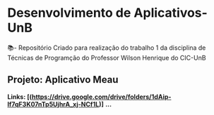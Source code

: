 # Desenvolvimento de Aplicativos-UnB

📚- Repositório Criado para realização do trabalho 1 da disciplina de Técnicas de Programção do Professor Wilson Henrique do CIC-UnB

## Projeto: Aplicativo Meau

<b>Links: [(https://drive.google.com/drive/folders/1dAip-lf7qF3K07nTp5UjhrA_xj-NCf1L)]</b>
<b>...</b>

